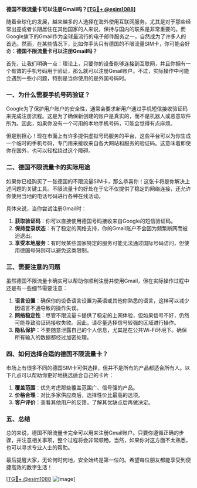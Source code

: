 **德国不限流量卡可以注册Gmail吗？[[TG💪+ @esim1088](https://t.me/s/esim1088)]**

随着全球化的发展，越来越多的人选择在海外使用互联网服务。尤其是对于那些经常出差或者长期居住在其他国家的人来说，保持与国内的联系是非常重要的。而Google旗下的Gmail作为全球最流行的电子邮件服务之一，自然成为了许多人的首选。然而，在某些情况下，比如你手头只有德国的不限流量SIM卡，你可能会好奇：**德国不限流量卡可以注册Gmail吗？**

首先，让我们明确一点：理论上，只要你的设备能够连接到互联网，并且你拥有一个有效的手机号码用于验证，那么就可以注册Gmail账户。不过，实际操作中可能会遇到一些小问题，特别是当你使用的是外国号码时。

### 一、为什么需要手机号码验证？

Google为了保护用户账户的安全性，通常会要求新用户通过手机短信接收验证码来完成注册流程。这是为了确保新创建的账户是真实的，而不是机器人或恶意软件所为。因此，如果你没有一个可用的本地手机号码，可能会觉得有点麻烦。

但是别担心！现在市面上有许多提供虚拟号码服务的平台，这些平台可以为你生成一个临时的手机号码，专门用来接收来自各大网站和服务的验证码。这意味着即使你在国外，也可以轻松绕过这个障碍。

### 二、德国不限流量卡的实际用途

如果你已经购买了一张德国的不限流量SIM卡，那么恭喜你！这张卡将是你解决上述问题的关键工具。不限流量卡的好处在于它不仅提供了稳定的网络连接，还允许你使用当地的电话号码进行各种在线活动。

具体来说，当你尝试注册Gmail时：

1. **获取验证码**：你可以直接使用德国号码接收来自Google的短信验证码。
2. **保持登录状态**：有了稳定的网络支持，你的Gmail账户不会因为频繁断网而被迫退出。
3. **享受本地服务**：有时候某些国家特定的服务可能无法通过国际号码访问，但使用德国号码则可以避免这类限制。

### 三、需要注意的问题

虽然德国不限流量卡确实可以帮助你顺利注册并使用Gmail，但在实际操作过程中还是有一些细节需要注意：

1. **语言设置**：确保你的设备语言设置为英语或其他你熟悉的语言，这样可以减少因语言不通导致的操作失误。
2. **网络稳定性**：尽管不限流量卡提供了稳定的上网体验，但如果信号不好，仍然可能导致验证码接收失败。因此，请尽量选择信号较强的区域进行操作。
3. **隐私保护**：不要随意泄露自己的个人信息，尤其是在公共Wi-Fi环境下。确保所有输入的数据都经过加密处理。

### 四、如何选择合适的德国不限流量卡？

市场上有很多不同的德国SIM卡可供选择，但并不是所有的产品都适合所有人。以下几点可以帮助你更好地挑选适合自己的卡片：

1. **覆盖范围**：优先考虑那些覆盖范围广、信号强的产品。
2. **价格合理**：对比多家供应商后，选择性价比最高的选项。
3. **客户评价**：查看其他用户的反馈，了解其优缺点后再做决定。

### 五、总结

总的来说，德国不限流量卡完全可以用来注册Gmail账户。只要你遵循正确的步骤，并注意相关事项，整个过程将会非常顺畅。当然，如果你对这方面不太熟悉，也可以寻求专业人士的帮助。

最后提醒大家，无论何时何地，安全始终是第一位的。希望每位朋友都能享受到便捷高效的数字生活！

[[TG💪+ @esim1088](https://t.me/s/esim1088) ![Image](https://i.postimg.cc/4NQfJmqS/Snipaste-2025-05-13-00-14-12.png)]